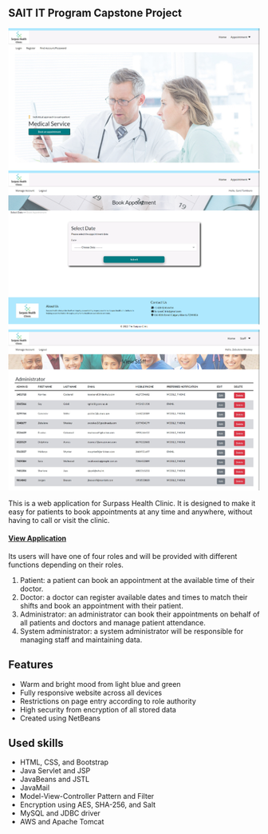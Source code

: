 ## SAIT IT Program Capstone Project

![main page](/web/img/main_page.png)
![booking page](/web/img/booking_page.png)
![staff page](/web/img/staff_page.png)

This is a web application for Surpass Health Clinic. It is designed to make it easy for patients to book appointments at any time and anywhere, without having to call or visit the clinic.

#### [View Application](http://3.96.237.87:8080/Medical-Appointment/)

Its users will have one of four roles and will be provided with different functions depending on their roles.

1. Patient: a patient can book an appointment at the available time of their doctor.
2. Doctor: a doctor can register available dates and times to match their shifts and book an appointment with their patient.
3. Administrator: an administrator can book their appointments on behalf of all patients and doctors and manage patient attendance.
4. System administrator: a system administrator will be responsible for managing staff and maintaining data.

## Features
- Warm and bright mood from light blue and green
- Fully responsive website across all devices
- Restrictions on page entry according to role authority
- High security from encryption of all stored data
- Created using NetBeans

## Used skills
- HTML, CSS, and Bootstrap
- Java Servlet and JSP
- JavaBeans and JSTL
- JavaMail
- Model-View-Controller Pattern and Filter
- Encryption using AES, SHA-256, and Salt
- MySQL and JDBC driver
- AWS and Apache Tomcat
